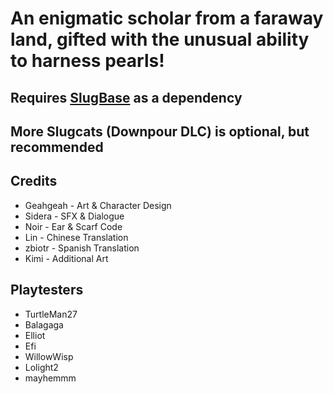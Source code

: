 # An enigmatic scholar from a faraway land, gifted with the unusual ability to harness pearls!

## Requires [SlugBase](https://github.com/SlimeCubed/SlugBaseRemix/releases) as a dependency
## More Slugcats (Downpour DLC) is optional, but recommended

## Credits
- Geahgeah - Art & Character Design
- Sidera - SFX & Dialogue
- Noir - Ear & Scarf Code
- Lin - Chinese Translation
- zbiotr - Spanish Translation
- Kimi - Additional Art

## Playtesters
- TurtleMan27
- Balagaga
- Elliot
- Efi
- WillowWisp
- Lolight2
- mayhemmm
